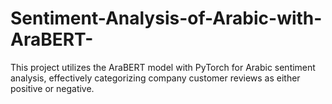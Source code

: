 # Sentiment-Analysis-of-Arabic-with-AraBERT-
This project utilizes the AraBERT model with PyTorch for Arabic sentiment analysis, effectively categorizing company customer reviews as either positive or negative.
